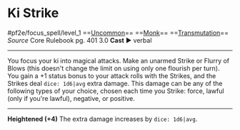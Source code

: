 # Ki Strike
#pf2e/focus_spell/level_1
==[Uncommon](rules/traits/uncommon.md)== ==[Monk](rules/traits/monk.md)== ==[Transmutation](rules/traits/transmutation.md)==
*Source* Core Rulebook pg. 401 3.0
**Cast** ► verbal

---
You focus your ki into magical attacks. Make an unarmed Strike or Flurry of Blows (this doesn't change the limit on using only one flourish per turn). You gain a +1 status bonus to your attack rolls with the Strikes, and the Strikes deal `dice: 1d6|avg` extra damage. This damage can be any of the following types of your choice, chosen each time you Strike: force, lawful (only if you're lawful), negative, or positive.

<hr>

**Heightened (+4)** The extra damage increases by `dice: 1d6|avg`.